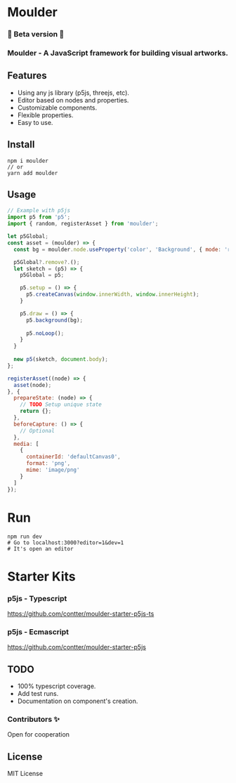 # Moulder

### 🚧  Beta version 🚧

### Moulder - A JavaScript framework for building visual artworks.

## Features

- Using any js library (p5js, threejs, etc).
- Editor based on nodes and properties.
- Customizable components.
- Flexible properties.
- Easy to use.

## Install

```
npm i moulder
// or
yarn add moulder
```

## Usage
```js
// Example with p5js
import p5 from 'p5';
import { random, registerAsset } from 'moulder';

let p5Global;
const asset = (moulder) => {
  const bg = moulder.node.useProperty('color', 'Background', { mode: 'rnd' });

  p5Global?.remove?.();
  let sketch = (p5) => {
    p5Global = p5;

    p5.setup = () => {
      p5.createCanvas(window.innerWidth, window.innerHeight);
    }

    p5.draw = () => {
      p5.background(bg);
      
      p5.noLoop();
    }
  }
  
  new p5(sketch, document.body);
};

registerAsset((node) => {
  asset(node);
}, {
  prepareState: (node) => {
    // TODO Setup unique state
    return {};
  },
  beforeCapture: () => {
    // Optional
  },
  media: [
    {
      containerId: 'defaultCanvas0',
      format: 'png',
      mime: 'image/png'
    }
  ]
});
```
# Run
```
npm run dev
# Go to localhost:3000?editor=1&dev=1
# It's open an editor
```

# Starter Kits

### p5js - Typescript
https://github.com/contter/moulder-starter-p5js-ts

### p5js - Ecmascript
https://github.com/contter/moulder-starter-p5js

## TODO

- 100% typescript coverage.
- Add test runs.
- Documentation on component's creation.

### Contributors ✨

Open for cooperation

## License

MIT License

